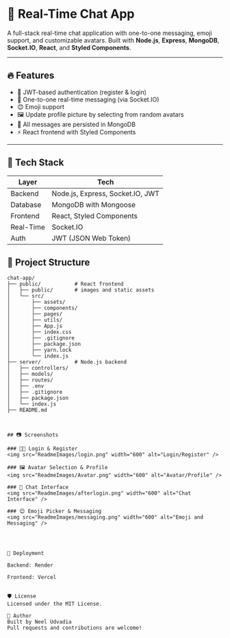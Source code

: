 # 💬 Real-Time Chat App

A full-stack real-time chat application with one-to-one messaging, emoji support, and customizable avatars. Built with **Node.js**, **Express**, **MongoDB**, **Socket.IO**, **React**, and **Styled Components**.

---

## 🔥 Features

- 🔐 JWT-based authentication (register & login)
- 💬 One-to-one real-time messaging (via Socket.IO)
- 😊 Emoji support
- 🖼️ Update profile picture by selecting from random avatars
- 💾 All messages are persisted in MongoDB
- ⚡ React frontend with Styled Components

---

## 🧩 Tech Stack

| Layer        | Tech                             |
|--------------|----------------------------------|
| Backend      | Node.js, Express, Socket.IO, JWT |
| Database     | MongoDB with Mongoose            |
| Frontend     | React, Styled Components         |
| Real-Time    | Socket.IO                        |
| Auth         | JWT (JSON Web Token)             |

## 📁 Project Structure

```plaintext
chat-app/
├── public/           # React frontend
│   ├── public/       # images and static assets
│   └── src/
│       ├── assets/
│       ├── components/
│       ├── pages/
│       ├── utils/
│       ├── App.js
│       ├── index.css
│       ├── .gitignore
│       ├── package.json
│       ├── yarn.lock
│       └── index.js
├── server/           # Node.js backend
│   ├── controllers/
│   ├── models/
│   ├── routes/
│   ├── .env
│   ├── .gitignore
│   ├── package.json
│   └── index.js
├── README.md



## 📷 Screenshots

### 🧑‍💻 Login & Register
<img src="ReadmeImages/login.png" width="600" alt="Login/Register" />

### 🖼️ Avatar Selection & Profile
<img src="ReadmeImages/Avatar.png" width="600" alt="Avatar/Profile" />

### 💬 Chat Interface
<img src="ReadmeImages/afterlogin.png" width="600" alt="Chat Interface" />

### 😊 Emoji Picker & Messaging
<img src="ReadmeImages/messaging.png" width="600" alt="Emoji and Messaging" />




🚀 Deployment

Backend: Render 

Frontend: Vercel


🛡️ License
Licensed under the MIT License.

👤 Author
Built by Neel Udvadia
Pull requests and contributions are welcome!

